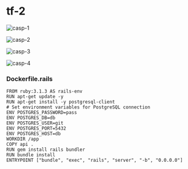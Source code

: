 # tf-2


![casp-1](https://github.com/externaluseonly91/tf-2/assets/134925902/351f1f5a-b5d7-43cb-8c25-f53b8965c01f)

![casp-2](https://github.com/externaluseonly91/tf-2/assets/134925902/f0f57497-afc0-481a-8525-dfa929d6c26b)

![casp-3](https://github.com/externaluseonly91/tf-2/assets/134925902/3518b0cc-0370-4822-9c05-0aaa73bfb795)

![casp-4](https://github.com/externaluseonly91/tf-2/assets/134925902/1d96ee08-2716-437e-ae34-2b12f23b5e57)


### Dockerfile.rails
```
FROM ruby:3.1.3 AS rails-env
RUN apt-get update -y
RUN apt-get install -y postgresql-client
# Set environment variables for PostgreSQL connection
ENV POSTGRES_PASSWORD=pass
ENV POSTGRES_DB=db
ENV POSTGRES_USER=git
ENV POSTGRES_PORT=5432
ENV POSTGRES_HOST=db
WORKDIR /app
COPY api .
RUN gem install rails bundler
RUN bundle install
ENTRYPOINT ["bundle", "exec", "rails", "server", "-b", "0.0.0.0"]

```
